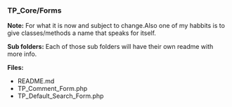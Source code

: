### TP_Core/Forms 


**Note:** For what it is now and subject to change.Also one of my habbits is to give classes/methods a name that speaks for itself.

**Sub folders:** Each of those sub folders will have their own readme with more info.

**Files:** 
- README.md
- TP_Comment_Form.php  
- TP_Default_Search_Form.php


